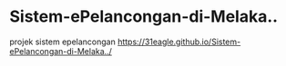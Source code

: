 # Sistem-ePelancongan-di-Melaka..
projek sistem epelancongan
https://31eagle.github.io/Sistem-ePelancongan-di-Melaka../
